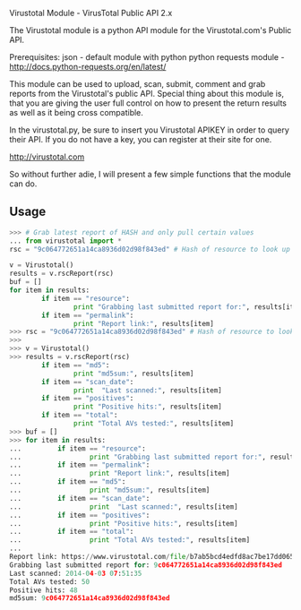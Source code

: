 Virustotal Module - VirusTotal Public API 2.x

The Virustotal module is a python API module for the Virustotal.com's Public API.

Prerequisites:
	json - default module with python
	python requests module - http://docs.python-requests.org/en/latest/

This module can be used to upload, scan, submit, comment and grab reports from the
Virustotal's public API. Special thing about this module is, that you are giving the
user full control on how to present the return results as well as it being cross
compatible.

In the virustotal.py, be sure to insert you Virustotal APIKEY in order to query
their API. If you do not have a key, you can register at their site for one.

http://virustotal.com

So without further adie, I will present a few simple functions that the module can
do.

## Usage
```python
>>> # Grab latest report of HASH and only pull certain values
... from virustotal import *
rsc = "9c064772651a14ca8936d02d98f843ed" # Hash of resource to look up

v = Virustotal()
results = v.rscReport(rsc)
buf = []
for item in results:
        if item == "resource":
                print "Grabbing last submitted report for:", results[item]
        if item == "permalink":
                print "Report link:", results[item]
>>> rsc = "9c064772651a14ca8936d02d98f843ed" # Hash of resource to look up
>>>
>>> v = Virustotal()
>>> results = v.rscReport(rsc)
        if item == "md5":
                print "md5sum:", results[item]
        if item == "scan_date":
                print  "Last scanned:", results[item]
        if item == "positives":
                print "Positive hits:", results[item]
        if item == "total":
                print "Total AVs tested:", results[item]
>>> buf = []
>>> for item in results:
...         if item == "resource":
...                 print "Grabbing last submitted report for:", results[item]
...         if item == "permalink":
...                 print "Report link:", results[item]
...         if item == "md5":
...                 print "md5sum:", results[item]
...         if item == "scan_date":
...                 print  "Last scanned:", results[item]
...         if item == "positives":
...                 print "Positive hits:", results[item]
...         if item == "total":
...                 print "Total AVs tested:", results[item]
...
Report link: https://www.virustotal.com/file/b7ab5bcd4edfd8ac7be17dd0650e01c4d519814784609851be9b2df571e501f3/analysis/1396511495/
Grabbing last submitted report for: 9c064772651a14ca8936d02d98f843ed
Last scanned: 2014-04-03 07:51:35
Total AVs tested: 50
Positive hits: 48
md5sum: 9c064772651a14ca8936d02d98f843ed
```

